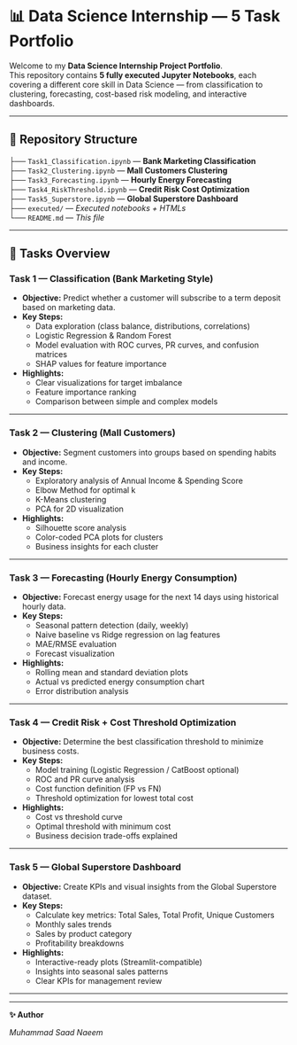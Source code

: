 # 📊 Data Science Internship — 5 Task Portfolio

Welcome to my **Data Science Internship Project Portfolio**.  
This repository contains **5 fully executed Jupyter Notebooks**, each covering a different core skill in Data Science — from classification to clustering, forecasting, cost-based risk modeling, and interactive dashboards.

---

## 📂 Repository Structure
├── `Task1_Classification.ipynb` — **Bank Marketing Classification**  
├── `Task2_Clustering.ipynb` — **Mall Customers Clustering**  
├── `Task3_Forecasting.ipynb` — **Hourly Energy Forecasting**  
├── `Task4_RiskThreshold.ipynb` — **Credit Risk Cost Optimization**  
├── `Task5_Superstore.ipynb` — **Global Superstore Dashboard**  
├── `executed/` — *Executed notebooks + HTMLs*  
└── `README.md` — *This file*


---

## 📌 Tasks Overview

### **Task 1 — Classification (Bank Marketing Style)**
- **Objective:** Predict whether a customer will subscribe to a term deposit based on marketing data.
- **Key Steps:**
  - Data exploration (class balance, distributions, correlations)
  - Logistic Regression & Random Forest
  - Model evaluation with ROC curves, PR curves, and confusion matrices
  - SHAP values for feature importance
- **Highlights:**
  - Clear visualizations for target imbalance
  - Feature importance ranking
  - Comparison between simple and complex models

---

### **Task 2 — Clustering (Mall Customers)**
- **Objective:** Segment customers into groups based on spending habits and income.
- **Key Steps:**
  - Exploratory analysis of Annual Income & Spending Score
  - Elbow Method for optimal k
  - K-Means clustering
  - PCA for 2D visualization
- **Highlights:**
  - Silhouette score analysis
  - Color-coded PCA plots for clusters
  - Business insights for each cluster

---

### **Task 3 — Forecasting (Hourly Energy Consumption)**
- **Objective:** Forecast energy usage for the next 14 days using historical hourly data.
- **Key Steps:**
  - Seasonal pattern detection (daily, weekly)
  - Naive baseline vs Ridge regression on lag features
  - MAE/RMSE evaluation
  - Forecast visualization
- **Highlights:**
  - Rolling mean and standard deviation plots
  - Actual vs predicted energy consumption chart
  - Error distribution analysis

---

### **Task 4 — Credit Risk + Cost Threshold Optimization**
- **Objective:** Determine the best classification threshold to minimize business costs.
- **Key Steps:**
  - Model training (Logistic Regression / CatBoost optional)
  - ROC and PR curve analysis
  - Cost function definition (FP vs FN)
  - Threshold optimization for lowest total cost
- **Highlights:**
  - Cost vs threshold curve
  - Optimal threshold with minimum cost
  - Business decision trade-offs explained

---

### **Task 5 — Global Superstore Dashboard**
- **Objective:** Create KPIs and visual insights from the Global Superstore dataset.
- **Key Steps:**
  - Calculate key metrics: Total Sales, Total Profit, Unique Customers
  - Monthly sales trends
  - Sales by product category
  - Profitability breakdowns
- **Highlights:**
  - Interactive-ready plots (Streamlit-compatible)
  - Insights into seasonal sales patterns
  - Clear KPIs for management review

---



---

**✨ Author**

_Muhammad Saad Naeem_



